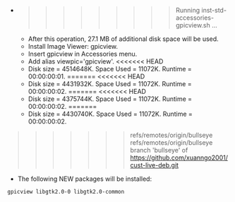 * >>>>>>>>> Running inst-std-accessories-gpicview.sh ...
  * After this operation, 27.1 MB of additional disk space will be used.
  * Install Image Viewer: gpicview.
  * Insert gpicview in Accessories menu.
  * Add alias viewpic='gpicview'.
<<<<<<< HEAD
  * Disk size = 4514648K. Space Used = 11072K. Runtime = 00:00:00:01.
=======
<<<<<<< HEAD
  * Disk size = 4431932K. Space Used = 11072K. Runtime = 00:00:00:02.
=======
<<<<<<< HEAD
  * Disk size = 4375744K. Space Used = 11072K. Runtime = 00:00:00:02.
=======
  * Disk size = 4430740K. Space Used = 11072K. Runtime = 00:00:00:02.
>>>>>>> refs/remotes/origin/bullseye
>>>>>>> refs/remotes/origin/bullseye
>>>>>>> branch 'bullseye' of https://github.com/xuanngo2001/cust-live-deb.git
  * The following NEW packages will be installed:
  ```bash
gpicview libgtk2.0-0 libgtk2.0-common
  ```

